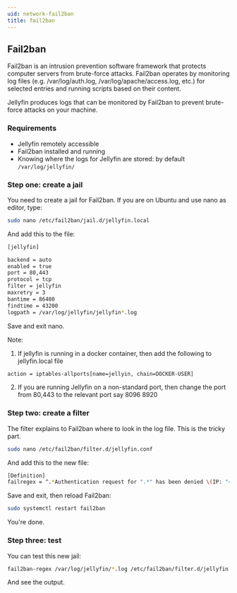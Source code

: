 ```yaml
---
uid: network-fail2ban
title: fail2ban
---
```


## Fail2ban

Fail2ban is an intrusion prevention software framework that protects computer servers from brute-force attacks.
Fail2ban operates by monitoring log files (e.g. /var/log/auth.log, /var/log/apache/access.log, etc.) for selected entries and running scripts based on their content.

Jellyfin produces logs that can be monitored by Fail2ban to prevent brute-force attacks on your machine.

### Requirements

* Jellyfin remotely accessible
* Fail2ban installed and running
* Knowing where the logs for Jellyfin are stored: by default `/var/log/jellyfin/`

### Step one: create a jail

You need to create a jail for Fail2ban.
If you are on Ubuntu and use nano as editor, type:

```bash
sudo nano /etc/fail2ban/jail.d/jellyfin.local
```

And add this to the file:

```bash
[jellyfin]

backend = auto
enabled = true
port = 80,443
protocol = tcp
filter = jellyfin
maxretry = 3
bantime = 86400
findtime = 43200
logpath = /var/log/jellyfin/jellyfin*.log
```

Save and exit nano.

Note: 
1. If jellyfin is running in a docker container, then add the following to jellyfin.local file
```bash
action = iptables-allports[name=jellyin, chain=DOCKER-USER]
```
2. If you are running Jellyfin on a non-standard port, then change the port from 80,443 to the relevant port say 8096 8920


### Step two: create a filter

The filter explains to Fail2ban where to look in the log file. This is the tricky part.

```bash
sudo nano /etc/fail2ban/filter.d/jellyfin.conf
```

And add this to the new file:

```bash
[Definition]
failregex = ^.*Authentication request for ".*" has been denied \(IP: "<ADDR>"\)\.
```

Save and exit, then reload Fail2ban:

```bash
sudo systemctl restart fail2ban
```

You're done.

### Step three: test

You can test this new jail:

```bash
fail2ban-regex /var/log/jellyfin/*.log /etc/fail2ban/filter.d/jellyfin.conf
```

And see the output.
